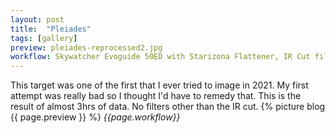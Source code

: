 ```yaml
---
layout: post
title:  "Pleiades"
tags: [gallery]
preview: pleiades-reprocessed2.jpg
workflow: Skywatcher Evoguide 50ED with Starizona Flattener, IR Cut filter, Risingcam IMX585, guided ~2hr 56mins of data
---
```

This target was one of the first that I ever tried to image in 2021. My first attempt was really bad so I thought I'd have to remedy that. This is the result of almost 3hrs of data. No filters other than the IR cut.
{% picture blog {{ page.preview }} %}
_{{page.workflow}}_
